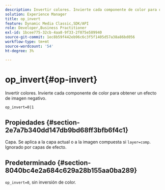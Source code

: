 ```yaml
---
description: Invertir colores. Invierte cada componente de color para obtener un efecto de imagen negativo.
solution: Experience Manager
title: op_invert
feature: Dynamic Media Classic,SDK/API
role: Developer,Business Practitioner
exl-id: 1bcee775-32cb-4aa8-9f33-2f075e589940
source-git-commit: 1ec8b59f442eb96c6c3f5f1405d57a38a86bd056
workflow-type: tm+mt
source-wordcount: '54'
ht-degree: 3%

---
```


# op_invert{#op-invert}

Invertir colores. Invierte cada componente de color para obtener un efecto de imagen negativo.

`op_invert=0|1`

## Propiedades {#section-2e7a7b340dd147db9bd68ff3bfb6f4c1}

Capa. Se aplica a la capa actual o a la imagen compuesta si `layer=comp`. Ignorado por capas de efecto.

## Predeterminado {#section-8040bc4e2a684c629a28b155aa0ba289}

`op_invert=0`, sin inversión de color.
